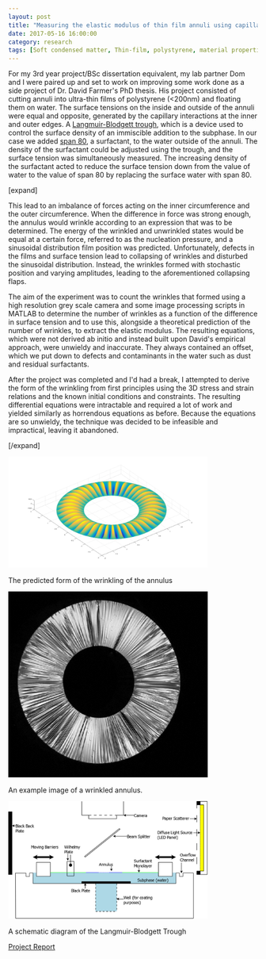 ```yaml
---
layout: post
title: "Measuring the elastic modulus of thin film annuli using capillary wrinkling"
date: 2017-05-16 16:00:00
category: research
tags: [Soft condensed matter, Thin-film, polystyrene, material properties, stress, strain, wrinkling, annulus]
---
```


<div class="row2">
<div class="span60" id="text-content">
<p>For my 3rd year project/BSc dissertation equivalent, my lab partner Dom and I were paired up and set to work on improving some work done as a side project of Dr. David Farmer's PhD thesis. His project consisted of cutting annuli into ultra-thin films of polystyrene (&lt;200nm) and floating them on water. The surface tensions on the inside and outside of the annuli were equal and opposite, generated by the capillary interactions at the inner and outer edges. A <a href="https://en.wikipedia.org/wiki/Langmuir%E2%80%93Blodgett_trough">Langmuir-Blodgett trough</a>, which is a device used to control the surface density of an immiscible addition to the subphase. In our case we added <a href="https://www.sigmaaldrich.com/catalog/product/sial/85548?lang=en&region=SE&gclid=CjwKCAjwwdTbBRAIEiwAYQf_E6awMMJVaW5J1QB_JkAFjswJceOfOnWkaCrBmNWZE6PjQAJ3zhY0lRoCengQAvD_BwE">span 80</a>, a surfactant, to the water outside of the annuli. The density of the surfactant could be adjusted using the trough, and the surface tension was simultaneously measured. The increasing density of the surfactant acted to reduce the surface tension down from the value of water to the value of span 80 by replacing the surface water with span 80.</p>
<p>[expand]</p>
<p>This lead to an imbalance of forces acting on the inner circumference and the outer circumference. When the difference in force was strong enough, the annulus would wrinkle according to an expression that was to be determined. The energy of the wrinkled and unwrinkled states would be equal at a certain force, referred to as the nucleation pressure, and a  sinusoidal distribution film position was predicted. Unfortunately, defects in the films and surface tension lead to collapsing of wrinkles and disturbed the sinusoidal distribution. Instead, the wrinkles formed with stochastic position and varying amplitudes, leading to the aforementioned collapsing flaps. 
</p>



<p> The aim of the experiment was to count the wrinkles that formed using a high resolution grey scale camera and some image processing scripts in MATLAB to determine the number of wrinkles as a function of the difference in surface tension and to use this, alongside a theoretical prediction of the number of wrinkles, to extract the elastic modulus. The resulting equations, which were not derived ab initio and instead built upon David's empirical approach, were unwieldy and inaccurate. They always contained an offset, which we put down to defects and contaminants in the water such as dust and residual surfactants. </p>

<p> After the project was completed and I'd had a break, I attempted to derive the form of the wrinkling from first principles using the 3D stress and strain relations and the known initial conditions and constraints. The resulting differential equations were intractable and required a lot of work and yielded similarly as horrendous equations as before. Because the equations are so unwieldy, the technique was decided to be infeasible and impractical, leaving it abandoned. </p>

<p>[/expand]</p>

</div>	

<div class="span40" id="image-content">

<a href="/assets/img/research/thin/radial.png"><img src="/assets/img/research/thin/radial.png" alt="Predicted form of Wrinkling" width="80%"></a>
<p>The predicted form of the wrinkling of the annulus</p>
<a href="/assets/img/research/thin/newWrinkledImage-39-66-a=39-b=90.png"><img src="/assets/img/research/thin/newWrinkledImage-39-66-a=39-b=90.png" alt="Wrinkly Anuslus" width="80%"></a>
<p>An example image of a wrinkled annulus.</p>
<a href="/assets/img/research/thin/LBTroughDrawing.png"><img src="/assets/img/research/thin/LBTroughDrawing.png" alt="LB Trough Diagram" width="80%"></a>
<p>A schematic diagram of the Langmuir-Blodgett Trough</p>

<div width="80%">
<p><a href="/assets/pdfs/Thin Film Wrinkling.pdf" class="btn btn-pdf"><span class="icon"></span>Project Report</a></p>



</div>
</div>
</div>
